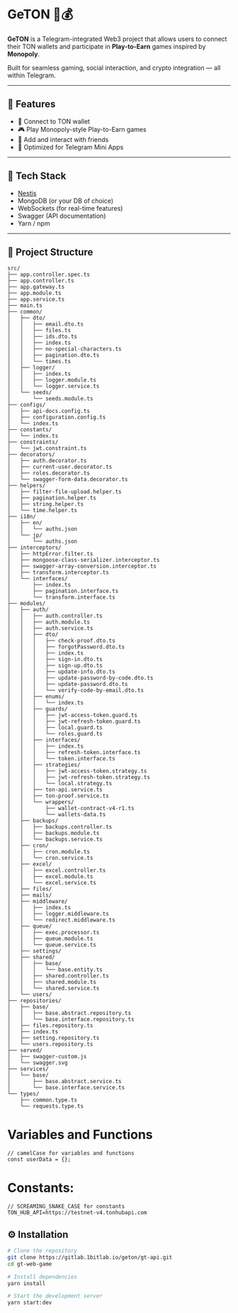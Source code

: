 # GeTON 🎲💰

**GeTON** is a Telegram-integrated Web3 project that allows users to connect their TON wallets and participate in **Play-to-Earn** games inspired by **Monopoly**.

Built for seamless gaming, social interaction, and crypto integration — all within Telegram.

---

## 🚀 Features

-   🔐 Connect to TON wallet
-   🎮 Play Monopoly-style Play-to-Earn games
-   👫 Add and interact with friends
-   📱 Optimized for Telegram Mini Apps

---

## 🧰 Tech Stack

-   [Nestjs](https://nestjs.com/)
- MongoDB (or your DB of choice)
- WebSockets (for real-time features)
- Swagger (API documentation)
- Yarn / npm
---

## 📁 Project Structure

```
src/
├── app.controller.spec.ts
├── app.controller.ts
├── app.gateway.ts
├── app.module.ts
├── app.service.ts
├── main.ts
├── common/
│   ├── dto/
│   │   ├── email.dto.ts
│   │   ├── files.ts
│   │   ├── ids.dto.ts
│   │   ├── index.ts
│   │   ├── no-special-characters.ts
│   │   ├── pagination.dto.ts
│   │   └── times.ts
│   ├── logger/
│   │   ├── index.ts
│   │   ├── logger.module.ts
│   │   └── logger.service.ts
│   └── seeds/
│       └── seeds.module.ts
├── configs/
│   ├── api-docs.config.ts
│   ├── configuration.config.ts
│   └── index.ts
├── constants/
│   └── index.ts
├── constraints/
│   └── jwt.constraint.ts
├── decorators/
│   ├── auth.decorator.ts
│   ├── current-user.decorator.ts
│   ├── roles.decorator.ts
│   └── swagger-form-data.decorator.ts
├── helpers/
│   ├── filter-file-upload.helper.ts
│   ├── pagination.helper.ts
│   ├── string.helper.ts
│   └── time.helper.ts
├── i18n/
│   ├── en/
│   │   └── auths.json
│   └── jp/
│       └── auths.json
├── interceptors/
│   ├── httpError.filter.ts
│   ├── mongoose-class-serializer.interceptor.ts
│   ├── swagger-array-conversion.interceptor.ts
│   ├── transform.interceptor.ts
│   └── interfaces/
│       ├── index.ts
│       ├── pagination.interface.ts
│       └── transform.interface.ts
├── modules/
│   ├── auth/
│   │   ├── auth.controller.ts
│   │   ├── auth.module.ts
│   │   ├── auth.service.ts
│   │   ├── dto/
│   │   │   ├── check-proof.dto.ts
│   │   │   ├── forgotPassword.dto.ts
│   │   │   ├── index.ts
│   │   │   ├── sign-in.dto.ts
│   │   │   ├── sign-up.dto.ts
│   │   │   ├── update-info.dto.ts
│   │   │   ├── update-password-by-code.dto.ts
│   │   │   ├── update-password.dto.ts
│   │   │   └── verify-code-by-email.dto.ts
│   │   ├── enums/
│   │   │   └── index.ts
│   │   ├── guards/
│   │   │   ├── jwt-access-token.guard.ts
│   │   │   ├── jwt-refresh-token.guard.ts
│   │   │   ├── local.guard.ts
│   │   │   └── roles.guard.ts
│   │   ├── interfaces/
│   │   │   ├── index.ts
│   │   │   ├── refresh-token.interface.ts
│   │   │   └── token.interface.ts
│   │   ├── strategies/
│   │   │   ├── jwt-access-token.strategy.ts
│   │   │   ├── jwt-refresh-token.strategy.ts
│   │   │   └── local.strategy.ts
│   │   ├── ton-api.service.ts
│   │   ├── ton-proof.service.ts
│   │   └── wrappers/
│   │       ├── wallet-contract-v4-r1.ts
│   │       └── wallets-data.ts
│   ├── backups/
│   │   ├── backups.controller.ts
│   │   ├── backups.module.ts
│   │   └── backups.service.ts
│   ├── cron/
│   │   ├── cron.module.ts
│   │   └── cron.service.ts
│   ├── excel/
│   │   ├── excel.controller.ts
│   │   ├── excel.module.ts
│   │   └── excel.service.ts
│   ├── files/
│   ├── mails/
│   ├── middleware/
│   │   ├── index.ts
│   │   ├── logger.middleware.ts
│   │   └── redirect.middleware.ts
│   ├── queue/
│   │   ├── exec.processor.ts
│   │   ├── queue.module.ts
│   │   └── queue.service.ts
│   ├── settings/
│   ├── shared/
│   │   ├── base/
│   │   │   └── base.entity.ts
│   │   ├── shared.controller.ts
│   │   ├── shared.module.ts
│   │   └── shared.service.ts
│   └── users/
├── repositories/
│   ├── base/
│   │   ├── base.abstract.repository.ts
│   │   └── base.interface.repository.ts
│   ├── files.repository.ts
│   ├── index.ts
│   ├── setting.repository.ts
│   └── users.repository.ts
├── served/
│   ├── swagger-custom.js
│   └── swagger.svg
├── services/
│   └── base/
│       ├── base.abstract.service.ts
│       └── base.interface.service.ts
└── types/
    ├── common.type.ts
    └── requests.type.ts
```

# Variables and Functions

```
// camelCase for variables and functions
const userData = {};
```

# Constants:

```
// SCREAMING_SNAKE_CASE for constants
TON_HUB_API=https://testnet-v4.tonhubapi.com
```

## ⚙️ Installation

```bash
# Clone the repository
git clone https://gitlab.1bitlab.io/geton/gt-api.git
cd gt-web-game

# Install dependencies
yarn install

# Start the development server
yarn start:dev
```
